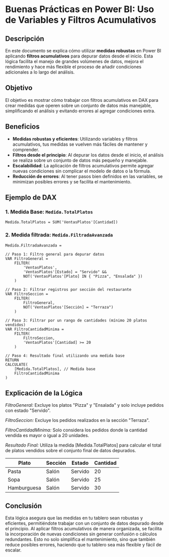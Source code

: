 # Buenas Prácticas en Power BI: Uso de Variables y Filtros Acumulativos

## Descripción

En este documento se explica cómo utilizar **medidas robustas** en Power BI aplicando **filtros acumulativos** para depurar datos desde el inicio. Esta lógica facilita el manejo de grandes volúmenes de datos, mejora el rendimiento y hace más flexible el proceso de añadir condiciones adicionales a lo largo del análisis.

## Objetivo

El objetivo es mostrar cómo trabajar con filtros acumulativos en DAX para crear medidas que operen sobre un conjunto de datos más manejable, simplificando el análisis y evitando errores al agregar condiciones extra.

## Beneficios

- **Medidas robustas y eficientes**: Utilizando variables y filtros acumulativos, tus medidas se vuelven más fáciles de mantener y comprender.
- **Filtros desde el principio**: Al depurar los datos desde el inicio, el análisis se realiza sobre un conjunto de datos más pequeño y manejable.
- **Escalabilidad**: La aplicación de filtros acumulativos permite agregar nuevas condiciones sin complicar el modelo de datos o la fórmula.
- **Reducción de errores**: Al tener pasos bien definidos en las variables, se minimizan posibles errores y se facilita el mantenimiento.

## Ejemplo de DAX


### 1. **Medida Base: `Medida.TotalPlatos`**
```DAX
Medida.TotalPlatos = SUM('VentasPlatos'[Cantidad])
```

### 2. **Medida filtrada: `Medida.FiltradaAvanzada`**
```DAX
Medida.FiltradaAvanzada = 

// Paso 1: Filtro general para depurar datos
VAR FiltroGeneral = 
    FILTER(
        'VentasPlatos',
        'VentasPlatos'[Estado] = "Servido" &&
        NOT('VentasPlatos'[Plato] IN { "Pizza", "Ensalada" })
    )

// Paso 2: Filtrar registros por sección del restaurante
VAR FiltroSeccion = 
    FILTER(
        FiltroGeneral,
        NOT('VentasPlatos'[Sección] = "Terraza")
    )

// Paso 3: Filtrar por un rango de cantidades (mínimo 20 platos vendidos)
VAR FiltroCantidadMinima = 
    FILTER(
        FiltroSeccion,
        'VentasPlatos'[Cantidad] >= 20
    )

// Paso 4: Resultado final utilizando una medida base
RETURN 
CALCULATE(
    [Medida.TotalPlatos], // Medida base
    FiltroCantidadMinima
)

```
## Explicación de la Lógica

*FiltroGeneral:* Excluye los platos "Pizza" y "Ensalada" y solo incluye pedidos con estado "Servido".

*FiltroSeccion:* Excluye los pedidos realizados en la sección "Terraza".

*FiltroCantidadMinima:* Solo considera los pedidos donde la cantidad vendida es mayor o igual a 20 unidades.

*Resultado Final:* Utiliza la medida [Medida.TotalPlatos] para calcular el total de platos vendidos sobre el conjunto final de datos depurados.

| Plato       | Sección   | Estado    | Cantidad |
|-------------|-----------|-----------|----------|
| Pasta       | Salón     | Servido   | 20       |
| Sopa        | Salón     | Servido   | 25       |
| Hamburguesa | Salón     | Servido   | 30       |

## Conclusión
Esta lógica asegura que las medidas en tu tablero sean robustas y eficientes, permitiéndote trabajar con un conjunto de datos depurado desde el principio. Al aplicar filtros acumulativos de manera organizada, se facilita la incorporación de nuevas condiciones sin generar confusión o cálculos redundantes. 
Esto no solo simplifica el mantenimiento, sino que también reduce posibles errores, haciendo que tu tablero sea más flexible y fácil de escalar.
